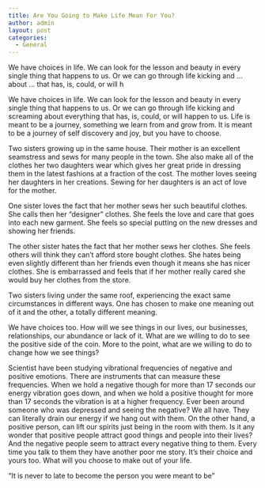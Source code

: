```yaml
---
title: Are You Going to Make Life Mean For You?
author: admin
layout: post
categories:
  - General
---
```

We have choices in life. We can look for the lesson and beauty in every single thing that happens to us. Or we can go through life kicking and ... about ... that has, is, could, or will h

We have choices in life. We can look for the lesson and beauty in every single thing that happens to us. Or we can go through life kicking and screaming about everything that has, is, could, or will happen to us. Life is meant to be a journey, something 
we learn from and grow from. It is meant to be a journey of self discovery and joy, but you have to choose.

Two sisters growing up in the same house. Their mother is an excellent seamstress and sews for many people in the town. She also make all of the clothes her two daughters wear which gives her great pride in dressing them in the latest fashions at a fraction of the cost. The mother loves seeing her 
daughters in her creations. Sewing for her daughters is an act of love for the mother.

One sister loves the fact that her mother sews her such beautiful clothes. She calls then her “designer” clothes. She feels the love and care that goes into each new garment. She feels so special putting on the new dresses and showing her friends.

The other sister hates the fact that her mother sews her clothes. She feels others will think they can’t afford store bought clothes. She hates being even slightly different than her friends even though it means she has nicer clothes. She is 
embarrassed and feels that if her mother really cared she would buy her clothes from the store.

Two sisters living under the same roof, experiencing the exact same circumstances in different ways. One has chosen to make one meaning out of it and the other, a totally different meaning. 

We have choices too. How will we see things in our lives, our businesses, relationships, our abundance or lack of it. What are we willing to do to see the positive side of the coin. More to the point, what are we willing to do to change how we see things?

Scientist have been studying vibrational frequencies of negative and positive emotions. There are instruments that can measure these frequencies. When we hold a negative though for more than 17 seconds our energy vibration goes down, and when we hold a 
positive thought for more than 17 seconds the vibration is at a higher frequency. 
Ever been around someone who was depressed and seeing the negative? We all have. They can literally drain our energy if we hang out with them. On the other hand, a positive person, can lift our spirits just being in the room with them. Is it 
any wonder that positive people attract good things and people into their lives? And the negative people seem to attract every negative thing to them. Every time you talk to them they have another poor me story. It’s their choice and yours too. What will you choose to make out of your life.

“It is never to late to become the person you were meant to be” 
